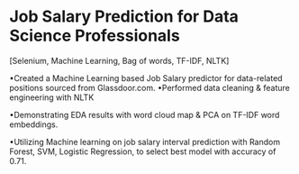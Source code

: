 # Job Salary Prediction for Data Science Professionals
[Selenium, Machine Learning, Bag of words, TF-IDF, NLTK]

•Created a Machine Learning based Job Salary predictor
for data-related positions sourced from Glassdoor.com.
•Performed data cleaning & feature engineering with
NLTK

•Demonstrating EDA results with word cloud map & PCA
on TF-IDF word embeddings.

•Utilizing Machine learning on job salary interval
prediction with Random Forest, SVM, Logistic
Regression, to select best model with accuracy of 0.71.
